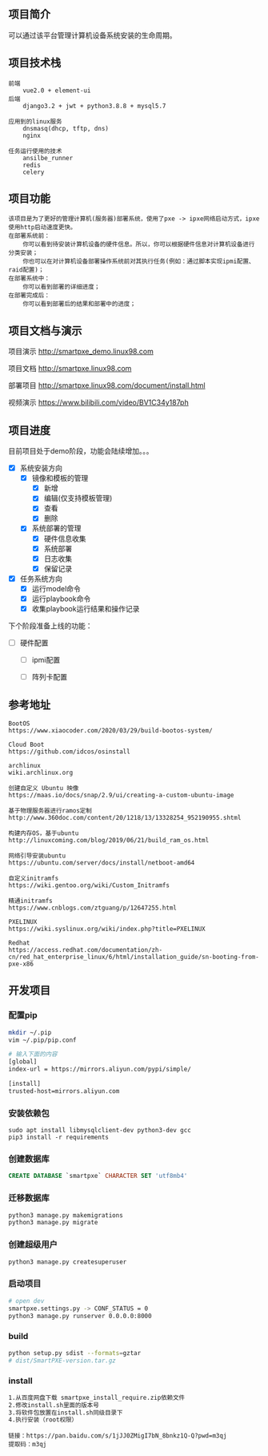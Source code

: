 ## 项目简介

可以通过该平台管理计算机设备系统安装的生命周期。

## 项目技术栈

```
前端
	vue2.0 + element-ui
后端
	django3.2 + jwt + python3.8.8 + mysql5.7
	
应用到的linux服务
	dnsmasq(dhcp, tftp, dns)
	nginx

任务运行使用的技术
	ansilbe_runner
	redis
	celery
```

## 项目功能

```
该项目是为了更好的管理计算机(服务器)部署系统，使用了pxe -> ipxe网络启动方式，ipxe使用http启动速度更快。
在部署系统前：
	你可以看到待安装计算机设备的硬件信息。所以，你可以根据硬件信息对计算机设备进行分类安装；
	你也可以在对计算机设备部署操作系统前对其执行任务(例如：通过脚本实现ipmi配置、raid配置)；
在部署系统中：
	你可以看到部署的详细进度；
在部署完成后：
	你可以看到部署后的结果和部署中的进度；
```

## 项目文档与演示

项目演示 http://smartpxe_demo.linux98.com

项目文档 http://smartpxe.linux98.com

部署项目 http://smartpxe.linux98.com/document/install.html

视频演示 https://www.bilibili.com/video/BV1C34y187ph

## 项目进度

目前项目处于demo阶段，功能会陆续增加。。。

- [x] 系统安装方向
  - [x] 镜像和模板的管理
    - [x] 新增
    - [x] 编辑(仅支持模板管理)
    - [x] 查看
    - [x] 删除
  - [x] 系统部署的管理
    - [x] 硬件信息收集
    - [x] 系统部署
    - [x] 日志收集
    - [x] 保留记录
- [x] 任务系统方向
  - [x] 运行model命令
  - [x] 运行playbook命令
  - [x] 收集playbook运行结果和操作记录

下个阶段准备上线的功能：
- [ ] 硬件配置
  - [ ] ipmi配置
  - [ ] 阵列卡配置


## 参考地址

```
BootOS
https://www.xiaocoder.com/2020/03/29/build-bootos-system/

Cloud Boot
https://github.com/idcos/osinstall

archlinux
wiki.archlinux.org

创建自定义 Ubuntu 映像
https://maas.io/docs/snap/2.9/ui/creating-a-custom-ubuntu-image

基于物理服务器进行ramos定制
http://www.360doc.com/content/20/1218/13/13328254_952190955.shtml

构建内存OS，基于ubuntu
http://linuxcoming.com/blog/2019/06/21/build_ram_os.html

网络引导安装ubuntu
https://ubuntu.com/server/docs/install/netboot-amd64

自定义initramfs
https://wiki.gentoo.org/wiki/Custom_Initramfs

精通initramfs
https://www.cnblogs.com/ztguang/p/12647255.html

PXELINUX
https://wiki.syslinux.org/wiki/index.php?title=PXELINUX

Redhat
https://access.redhat.com/documentation/zh-cn/red_hat_enterprise_linux/6/html/installation_guide/sn-booting-from-pxe-x86
```


## 开发项目

### 配置pip

```bash
mkdir ~/.pip
vim ~/.pip/pip.conf

# 输入下面的内容
[global]
index-url = https://mirrors.aliyun.com/pypi/simple/

[install]
trusted-host=mirrors.aliyun.com


```

### 安装依赖包
```commandline
sudo apt install libmysqlclient-dev python3-dev gcc
pip3 install -r requirements
```

### 创建数据库

```sql
CREATE DATABASE `smartpxe` CHARACTER SET 'utf8mb4'
```

### 迁移数据库

```bash
python3 manage.py makemigrations
python3 manage.py migrate
```

### 创建超级用户

```bash
python3 manage.py createsuperuser
```

### 启动项目

```bash
# open dev
smartpxe.settings.py -> CONF_STATUS = 0
python3 manage.py runserver 0.0.0.0:8000
```

### build

```bash
python setup.py sdist --formats=gztar
# dist/SmartPXE-version.tar.gz
```


### install

```bash
1.从百度网盘下载 smartpxe_install_require.zip依赖文件
2.修改install.sh里面的版本号
3.将软件包放置在install.sh同级目录下
4.执行安装（root权限）
```

```angular2html
链接：https://pan.baidu.com/s/1jJJ0ZMigI7bN_8bnkz1Q-Q?pwd=m3qj 
提取码：m3qj
```

